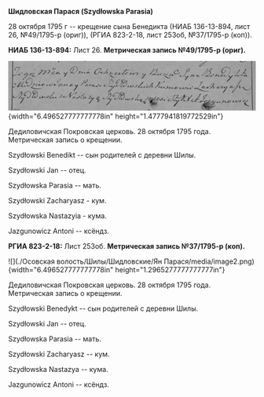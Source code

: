 **Шидловская Парася (Szydłowska Parasia)**

28 октября 1795 г -- крещение сына Бенедикта (НИАБ 136-13-894, лист 26,
№49/1795-р (ориг)), (РГИА 823-2-18, лист 253об, №37/1795-р (коп)).

**НИАБ 136-13-894:** Лист 26. **Метрическая запись №49/1795-р (ориг).**

![](./media/604aaf7eab66f57aa77a5f8ba80067406f368af0.png){width="6.496527777777778in"
height="1.4777941819772529in"}

Дедиловичская Покровская церковь. 28 октября 1795 года. Метрическая
запись о крещении.

Szydłowski Benedikt -- сын родителей с деревни Шилы.

Szydłowski Jan -- отец.

Szydłowska Parasia -- мать.

Szydłowski Zacharyasz - кум.

Szydłowska Nastazyia - кума.

Jazgunowicz Antoni -- ксёндз.

**РГИА 823-2-18:** Лист 253об. **Метрическая запись №37/1795-р (коп).**

![](./Осовская волость/Шилы/Шидловские/Ян Парася/media/image2.png){width="6.496527777777778in"
height="1.2965277777777777in"}

Дедиловичская Покровская церковь. 28 октября 1795 года. Метрическая
запись о крещении.

Szydłowski Benedykt -- сын родителей с деревни Шилы.

Szydłowski Jan -- отец.

Szydłowska Parasia -- мать.

Szydłowski Zacharyasz -- кум.

Szydłowska Nastazya -- кума.

Jazgunowicz Antoni -- ксёндз.
